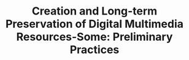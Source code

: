 ---
abstract: null
creators:
- Luo, Yunchuan
date: null
document_url: https://services.phaidra.univie.ac.at/api/object/o:294497/download
grand_parent: iPRES
institutions: []
keywords:
- beijing
landing_page_url: https://phaidra.univie.ac.at/o:294497
language: eng
layout: publication
license: CC BY-SA 3.0 AT
notes_url: null
parent: iPRES 2007
publication_type: presentation
size: 648396
slides_url: null
source_name: iPRES
stream_url: null
title: 'Creation and Long-term Preservation of Digital Multimedia Resources-Some:
  Preliminary Practices'
year: 2007
---